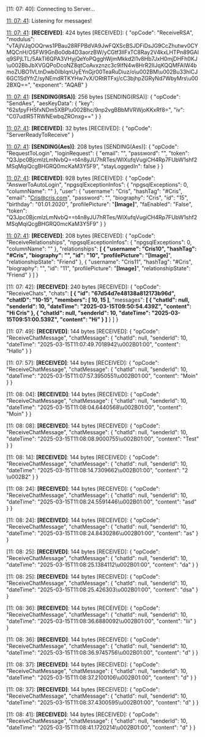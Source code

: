 [11: 07: 40]:
Connecting to Server...

[11: 07: 41]:
Connected!

[11: 07: 41]:
Listening for messages!

[11: 07: 41]:
**[RECEIVED]**: 424 bytes
[RECEIVED]: {
  "opCode": "ReceiveRSA",
  "modulus": "vTAjIVJqOOQrws1PBau28RFPBdVA9JwFQXScBSJDFiDsJG9CcZhutwv0CYMQCnH/OSFW9GnBo0db4D3aorzBW/yCGtf3llFxTC8Ray2V4kxLHTPn89GAIq9SPjLTL/5AkTl6QPA3VHyjQeYoPQgghWjmMkkd2l1v8Hb7JxH0mjDHFh0KJ\u002BbJbXVGQPoDcoNZ8qtCoAvxznzc3c9IfN4w8HrR2IIJqKQQMFAlW4bmoZUBO1VLtnDwb0ilblqnUyEYnGjr00TeaRuDiuz/o\u002BM\u002Bu33hlCJ6GC1SdYfrZ/syNEmdRTKYHw7vX/ORtRTFxj/cC3bjhpZGRyNd7WbyMrs\u002BXQ==",
  "exponent": "AQAB"
}

[11: 07: 41]:
**[SENDING(RSA)]**: 256 bytes
[SENDING(RSA)]: {
  "opCode": "SendAes",
  "aesKeyData": {
    "key": "62sfpyFH5fxNDm5XBP\u002Bhc/9np2vgBBbMVRWjoKKxRf8=",
    "iv": "C07udlR5TRWNEwbqZROnxg=="
  }
}

[11: 07: 41]:
**[RECEIVED]**: 32 bytes
[RECEIVED]: {
  "opCode": "ServerReadyToReceive"
}

[11: 07: 41]:
**[SENDING(Aes)]**: 208 bytes
[SENDING(Aes)]: {
  "opCode": "RequestToLogin",
  "loginRequest": {
    "email": "",
    "password": "",
    "token": "Q3Jpc0BjcmlzLmNvbQ==t4n8yJU7hRTes/WIXufqVugiCH4Rp7FUbW1shf2MSqMqiQcgBHGRQ0mcKaM3Y5F9",
    "stayLoggedIn": false
  }
}

[11: 07: 41]:
**[RECEIVED]**: 928 bytes
[RECEIVED]: {
  "opCode": "AnswerToAutoLogin",
  "npgsqlExceptionInfos": {
    "npgsqlExceptions": 0,
    "columnName": ""
  },
  "user": {
    "username": "Cris",
    "hashTag": "#Cris",
    "email": "Cris@cris.com",
    "password": "",
    "biography": "Cris",
    "id": "15",
    "birthday": "01.01.2020",
    "profilePicture": "**[Image]**",
    "faEnabled": "False",
    "token": "Q3Jpc0BjcmlzLmNvbQ==t4n8yJU7hRTes/WIXufqVugiCH4Rp7FUbW1shf2MSqMqiQcgBHGRQ0mcKaM3Y5F9"
  }
}

[11: 07: 41]:
**[RECEIVED]**: 208 bytes
[RECEIVED]: {
  "opCode": "ReceiveRelationships",
  "npgsqlExceptionInfos": {
    "npgsqlExceptions": 0,
    "columnName": ""
  },
  "relationships": **[
    {
      "username": "Cris10",
      "hashTag": "#Cris",
      "biography": "",
      "id": "10",
      "profilePicture": "[Image]**",
      "relationshipState": "Friend"
    },
    {
      "username": "Cris11",
      "hashTag": "#Cris",
      "biography": "",
      "id": "11",
      "profilePicture": "**[Image]**",
      "relationshipState": "Friend"
    }
  ]
}

[11: 07: 42]:
**[RECEIVED]**: 240 bytes
[RECEIVED]: {
  "opCode": "ReceiveChats",
  "chats": **[
    {
      "id": "67d54d7e48138a812173b96d",
      "chatID": "10-15",
      "members": [
        10,
        15
      ]**,
      "messages": **[
        {
          "chatId": null,
          "senderId": 10,
          "dateTime": "2025-03-15T09:50:54.439Z",
          "content": "Hi Cris"
        },
        {
          "chatId": null,
          "senderId": 10,
          "dateTime": "2025-03-15T09:51:00.539Z",
          "content": "Hi"
        }
      ]**
    }
  ]
}

[11: 07: 49]:
**[RECEIVED]**: 144 bytes
[RECEIVED]: {
  "opCode": "ReceiveChatMessage",
  "chatMessage": {
    "chatId": null,
    "senderId": 10,
    "dateTime": "2025-03-15T11:07:49.7018942\u002B01:00",
    "content": "Hallo"
  }
}

[11: 07: 57]:
**[RECEIVED]**: 144 bytes
[RECEIVED]: {
  "opCode": "ReceiveChatMessage",
  "chatMessage": {
    "chatId": null,
    "senderId": 10,
    "dateTime": "2025-03-15T11:07:57.3950551\u002B01:00",
    "content": "Moin"
  }
}

[11: 08: 04]:
**[RECEIVED]**: 144 bytes
[RECEIVED]: {
  "opCode": "ReceiveChatMessage",
  "chatMessage": {
    "chatId": null,
    "senderId": 10,
    "dateTime": "2025-03-15T11:08:04.6440568\u002B01:00",
    "content": "Moin"
  }
}

[11: 08: 08]:
**[RECEIVED]**: 144 bytes
[RECEIVED]: {
  "opCode": "ReceiveChatMessage",
  "chatMessage": {
    "chatId": null,
    "senderId": 10,
    "dateTime": "2025-03-15T11:08:08.9000755\u002B01:00",
    "content": "Test"
  }
}

[11: 08: 14]:
**[RECEIVED]**: 144 bytes
[RECEIVED]: {
  "opCode": "ReceiveChatMessage",
  "chatMessage": {
    "chatId": null,
    "senderId": 10,
    "dateTime": "2025-03-15T11:08:14.7309662\u002B01:00",
    "content": "2 \u002B2"
  }
}

[11: 08: 24]:
**[RECEIVED]**: 144 bytes
[RECEIVED]: {
  "opCode": "ReceiveChatMessage",
  "chatMessage": {
    "chatId": null,
    "senderId": 10,
    "dateTime": "2025-03-15T11:08:24.5591446\u002B01:00",
    "content": "asd"
  }
}

[11: 08: 24]:
**[RECEIVED]**: 144 bytes
[RECEIVED]: {
  "opCode": "ReceiveChatMessage",
  "chatMessage": {
    "chatId": null,
    "senderId": 10,
    "dateTime": "2025-03-15T11:08:24.8430286\u002B01:00",
    "content": "as"
  }
}

[11: 08: 25]:
**[RECEIVED]**: 144 bytes
[RECEIVED]: {
  "opCode": "ReceiveChatMessage",
  "chatMessage": {
    "chatId": null,
    "senderId": 10,
    "dateTime": "2025-03-15T11:08:25.1384112\u002B01:00",
    "content": "da"
  }
}

[11: 08: 25]:
**[RECEIVED]**: 144 bytes
[RECEIVED]: {
  "opCode": "ReceiveChatMessage",
  "chatMessage": {
    "chatId": null,
    "senderId": 10,
    "dateTime": "2025-03-15T11:08:25.426303\u002B01:00",
    "content": "dsa"
  }
}

[11: 08: 36]:
**[RECEIVED]**: 144 bytes
[RECEIVED]: {
  "opCode": "ReceiveChatMessage",
  "chatMessage": {
    "chatId": null,
    "senderId": 10,
    "dateTime": "2025-03-15T11:08:36.6880092\u002B01:00",
    "content": "Iii"
  }
}

[11: 08: 36]:
**[RECEIVED]**: 144 bytes
[RECEIVED]: {
  "opCode": "ReceiveChatMessage",
  "chatMessage": {
    "chatId": null,
    "senderId": 10,
    "dateTime": "2025-03-15T11:08:36.9745756\u002B01:00",
    "content": "d"
  }
}

[11: 08: 37]:
**[RECEIVED]**: 144 bytes
[RECEIVED]: {
  "opCode": "ReceiveChatMessage",
  "chatMessage": {
    "chatId": null,
    "senderId": 10,
    "dateTime": "2025-03-15T11:08:37.2100106\u002B01:00",
    "content": "d"
  }
}

[11: 08: 37]:
**[RECEIVED]**: 144 bytes
[RECEIVED]: {
  "opCode": "ReceiveChatMessage",
  "chatMessage": {
    "chatId": null,
    "senderId": 10,
    "dateTime": "2025-03-15T11:08:37.4300595\u002B01:00",
    "content": "d"
  }
}

[11: 08: 41]:
**[RECEIVED]**: 144 bytes
[RECEIVED]: {
  "opCode": "ReceiveChatMessage",
  "chatMessage": {
    "chatId": null,
    "senderId": 10,
    "dateTime": "2025-03-15T11:08:41.1720214\u002B01:00",
    "content": "d"
  }
}

